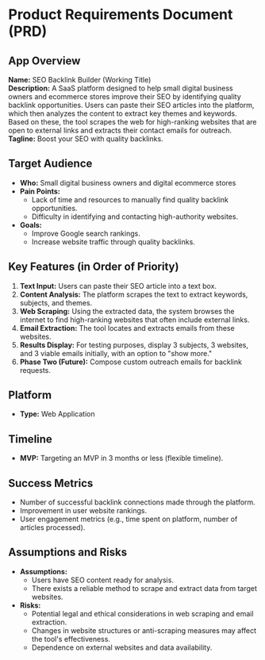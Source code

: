 # Product Requirements Document (PRD)

## App Overview

**Name:** SEO Backlink Builder (Working Title)  
**Description:** A SaaS platform designed to help small digital business owners and ecommerce stores improve their SEO by identifying quality backlink opportunities. Users can paste their SEO articles into the platform, which then analyzes the content to extract key themes and keywords. Based on these, the tool scrapes the web for high-ranking websites that are open to external links and extracts their contact emails for outreach.  
**Tagline:** Boost your SEO with quality backlinks.

## Target Audience

- **Who:** Small digital business owners and digital ecommerce stores  
- **Pain Points:** 
  - Lack of time and resources to manually find quality backlink opportunities.
  - Difficulty in identifying and contacting high-authority websites.
- **Goals:** 
  - Improve Google search rankings.
  - Increase website traffic through quality backlinks.

## Key Features (in Order of Priority)

1. **Text Input:** Users can paste their SEO article into a text box.
2. **Content Analysis:** The platform scrapes the text to extract keywords, subjects, and themes.
3. **Web Scraping:** Using the extracted data, the system browses the internet to find high-ranking websites that often include external links.
4. **Email Extraction:** The tool locates and extracts emails from these websites.
5. **Results Display:** For testing purposes, display 3 subjects, 3 websites, and 3 viable emails initially, with an option to "show more."
6. **Phase Two (Future):** Compose custom outreach emails for backlink requests.

## Platform

- **Type:** Web Application

## Timeline

- **MVP:** Targeting an MVP in 3 months or less (flexible timeline).

## Success Metrics

- Number of successful backlink connections made through the platform.
- Improvement in user website rankings.
- User engagement metrics (e.g., time spent on platform, number of articles processed).

## Assumptions and Risks

- **Assumptions:**
  - Users have SEO content ready for analysis.
  - There exists a reliable method to scrape and extract data from target websites.
- **Risks:**
  - Potential legal and ethical considerations in web scraping and email extraction.
  - Changes in website structures or anti-scraping measures may affect the tool's effectiveness.
  - Dependence on external websites and data availability. 
